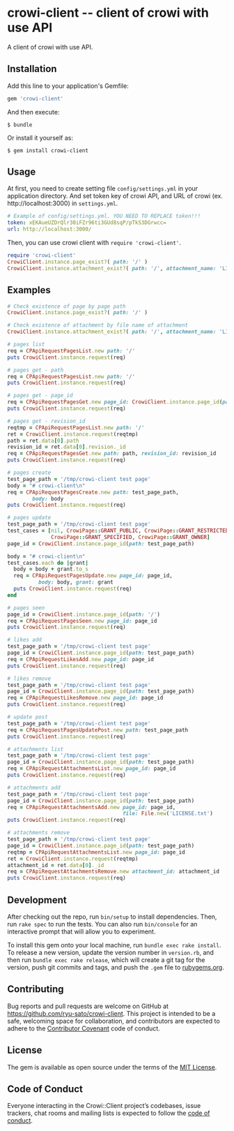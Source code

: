 # crowi-client -- client of crowi with use API

A client of crowi with use API.

## Installation

Add this line to your application's Gemfile:

```ruby
gem 'crowi-client'
```

And then execute:

    $ bundle

Or install it yourself as:

    $ gem install crowi-client

## Usage

At first, you need to create setting file ```config/settings.yml``` in your application directory.
And set token key of crowi API, and URL of crowi (ex. http://localhost:3000) in ```settings.yml```.

```YAML
# Example of config/settings.yml. YOU NEED TO REPLACE token!!!
token: xEKAueUZDrQlr30iFZr96ti3GUd8sqP/pTkS3DGrwcc=
url: http://localhost:3000/
```

Then, you can use crowi client with ```require 'crowi-client'```.

```ruby
require 'crowi-client'
CrowiClient.instance.page_exist?( path: '/' )
CrowiClient.instance.attachment_exist?( path: '/', attachment_name: 'LICENSE.txt' )
```

## Examples

```ruby
# Check existence of page by page path
CrowiClient.instance.page_exist?( path: '/' )
```

```ruby
# Check existence of attachment by file name of attachment
CrowiClient.instance.attachment_exist?( path: '/', attachment_name: 'LICENSE.txt' )
```

```ruby
# pages list
req = CPApiRequestPagesList.new path: '/'
puts CrowiClient.instance.request(req)
```

```ruby
# pages get - path
req = CPApiRequestPagesList.new path: '/'
puts CrowiClient.instance.request(req)
```

```ruby
# pages get - page_id
req = CPApiRequestPagesGet.new page_id: CrowiClient.instance.page_id(path: '/')
puts CrowiClient.instance.request(req)
```

```ruby
# pages get - revision_id
reqtmp = CPApiRequestPagesList.new path: '/'
ret = CrowiClient.instance.request(reqtmp)
path = ret.data[0].path
revision_id = ret.data[0].revision._id
req = CPApiRequestPagesGet.new path: path, revision_id: revision_id
puts CrowiClient.instance.request(req)
```

```ruby
# pages create
test_page_path = '/tmp/crowi-client test page'
body = "# crowi-client\n"
req = CPApiRequestPagesCreate.new path: test_page_path,
        body: body
puts CrowiClient.instance.request(req)
```

```ruby
# pages update
test_page_path = '/tmp/crowi-client test page'
test_cases = [nil, CrowiPage::GRANT_PUBLIC, CrowiPage::GRANT_RESTRICTED,
              CrowiPage::GRANT_SPECIFIED, CrowiPage::GRANT_OWNER]
page_id = CrowiClient.instance.page_id(path: test_page_path)

body = "# crowi-client\n"
test_cases.each do |grant|
  body = body + grant.to_s
  req = CPApiRequestPagesUpdate.new page_id: page_id,
          body: body, grant: grant
  puts CrowiClient.instance.request(req)
end
```

```ruby
# pages seen
page_id = CrowiClient.instance.page_id(path: '/')
req = CPApiRequestPagesSeen.new page_id: page_id
puts CrowiClient.instance.request(req)
```

```ruby
# likes add
test_page_path = '/tmp/crowi-client test page'
page_id = CrowiClient.instance.page_id(path: test_page_path)
req = CPApiRequestLikesAdd.new page_id: page_id
puts CrowiClient.instance.request(req)
```

```ruby
# likes remove
test_page_path = '/tmp/crowi-client test page'
page_id = CrowiClient.instance.page_id(path: test_page_path)
req = CPApiRequestLikesRemove.new page_id: page_id
puts CrowiClient.instance.request(req)
```

```ruby
# update post
test_page_path = '/tmp/crowi-client test page'
req = CPApiRequestPagesUpdatePost.new path: test_page_path
puts CrowiClient.instance.request(req)
```


```ruby
# attachments list
test_page_path = '/tmp/crowi-client test page'
page_id = CrowiClient.instance.page_id(path: test_page_path)
req = CPApiRequestAttachmentsList.new page_id: page_id
puts CrowiClient.instance.request(req)
```

```ruby
# attachments add
test_page_path = '/tmp/crowi-client test page'
page_id = CrowiClient.instance.page_id(path: test_page_path)
req = CPApiRequestAttachmentsAdd.new page_id: page_id,
                                     file: File.new('LICENSE.txt')
puts CrowiClient.instance.request(req)
```

```ruby
# attachments remove
test_page_path = '/tmp/crowi-client test page'
page_id = CrowiClient.instance.page_id(path: test_page_path)
reqtmp = CPApiRequestAttachmentsList.new page_id: page_id
ret = CrowiClient.instance.request(reqtmp)
attachment_id = ret.data[0]._id
req = CPApiRequestAttachmentsRemove.new attachment_id: attachment_id
puts CrowiClient.instance.request(req)
```

## Development

After checking out the repo, run `bin/setup` to install dependencies. Then, run `rake spec` to run the tests. You can also run `bin/console` for an interactive prompt that will allow you to experiment.

To install this gem onto your local machine, run `bundle exec rake install`. To release a new version, update the version number in `version.rb`, and then run `bundle exec rake release`, which will create a git tag for the version, push git commits and tags, and push the `.gem` file to [rubygems.org](https://rubygems.org).

## Contributing

Bug reports and pull requests are welcome on GitHub at https://github.com/ryu-sato/crowi-client. This project is intended to be a safe, welcoming space for collaboration, and contributors are expected to adhere to the [Contributor Covenant](http://contributor-covenant.org) code of conduct.

## License

The gem is available as open source under the terms of the [MIT License](http://opensource.org/licenses/MIT).

## Code of Conduct

Everyone interacting in the Crowi::Client project’s codebases, issue trackers, chat rooms and mailing lists is expected to follow the [code of conduct](https://github.com/ryu-sato/crowi-client/blob/master/CODE_OF_CONDUCT.md).
